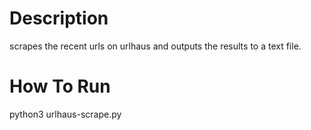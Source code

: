 # Description
scrapes the recent urls on urlhaus and outputs the results to a text file.

# How To Run
python3 urlhaus-scrape.py
